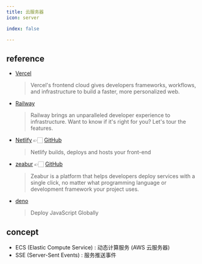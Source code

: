 ```yaml
---
title: 云服务器
icon: server

index: false

---
```


<!-- more -->

## reference

- [Vercel](https://vercel.com)
    > Vercel's frontend cloud gives developers frameworks, workflows, and infrastructure to build a faster, more personalized web.
- [Railway](https://railway.app)
    > Railway brings an unparalleled developer experience to infrastructure. Want to know if it's right for you? Let's tour the features.
- [Netlify](https://www.netlify.com) 👉🏻 [GitHub](https://github.com/netlify)
    > Netlify builds, deploys and hosts your front-end 
- [zeabur](https://zeabur.com) 👉🏻 [GitHub](https://github.com/zeabur)
    > Zeabur is a platform that helps developers deploy services with a single click, no matter what programming language or development framework your project uses.
- [deno](https://dash.deno.com)
    > Deploy JavaScript Globally

## concept

- ECS (Elastic Compute Service) : 动态计算服务 (AWS 云服务器)
- SSE (Server-Sent Events) : 服务推送事件 